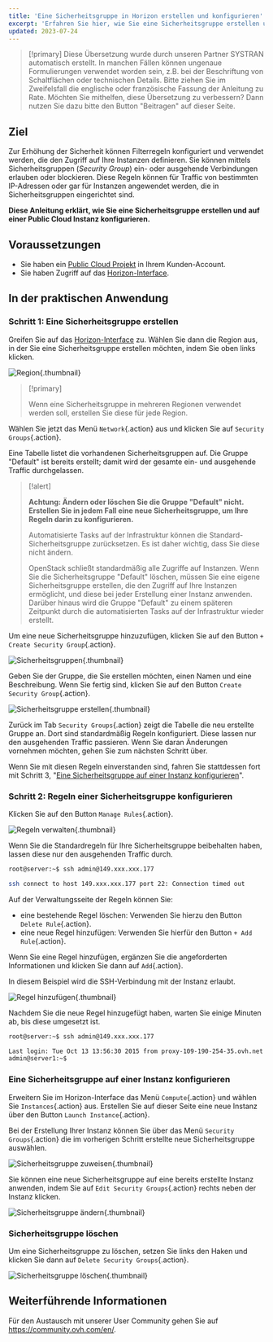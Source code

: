 ```yaml
---
title: 'Eine Sicherheitsgruppe in Horizon erstellen und konfigurieren'
excerpt: 'Erfahren Sie hier, wie Sie eine Sicherheitsgruppe erstellen und auf einer Public Cloud Instanz konfigurieren'
updated: 2023-07-24
---
```


> [!primary]
> Diese Übersetzung wurde durch unseren Partner SYSTRAN automatisch erstellt. In manchen Fällen können ungenaue Formulierungen verwendet worden sein, z.B. bei der Beschriftung von Schaltflächen oder technischen Details. Bitte ziehen Sie im Zweifelsfall die englische oder französische Fassung der Anleitung zu Rate. Möchten Sie mithelfen, diese Übersetzung zu verbessern? Dann nutzen Sie dazu bitte den Button "Beitragen" auf dieser Seite.
>

## Ziel

Zur Erhöhung der Sicherheit können Filterregeln konfiguriert und verwendet werden, die den Zugriff auf Ihre Instanzen definieren. Sie können mittels Sicherheitsgruppen (*Security Group*) ein- oder ausgehende Verbindungen erlauben oder blockieren. Diese Regeln können für Traffic von bestimmten IP-Adressen oder gar für Instanzen angewendet werden, die in Sicherheitsgruppen eingerichtet sind.

**Diese Anleitung erklärt, wie Sie eine Sicherheitsgruppe erstellen und auf einer Public Cloud Instanz konfigurieren.**

## Voraussetzungen

- Sie haben ein [Public Cloud Projekt](https://www.ovhcloud.com/de/public-cloud) in Ihrem Kunden-Account.
- Sie haben Zugriff auf das [Horizon-Interface](/pages/public_cloud/compute/create_and_delete_a_user).

## In der praktischen Anwendung

### Schritt 1: Eine Sicherheitsgruppe erstellen

Greifen Sie auf das [Horizon-Interface](/pages/public_cloud/compute/create_and_delete_a_user) zu. Wählen Sie dann die Region aus, in der Sie eine Sicherheitsgruppe erstellen möchten, indem Sie oben links klicken.

![Region](images/security-group0.png){.thumbnail}

> [!primary]
>
> Wenn eine Sicherheitsgruppe in mehreren Regionen verwendet werden soll, erstellen Sie diese für jede Region.
>

Wählen Sie jetzt das Menü `Network`{.action} aus und klicken Sie auf `Security Groups`{.action}.

Eine Tabelle listet die vorhandenen Sicherheitsgruppen auf. Die Gruppe "Default" ist bereits erstellt; damit wird der gesamte ein- und ausgehende Traffic durchgelassen.

> [!alert]
>
> **Achtung: Ändern oder löschen Sie die Gruppe "Default" nicht. Erstellen Sie in jedem Fall eine neue Sicherheitsgruppe, um Ihre Regeln darin zu konfigurieren.**
>
> Automatisierte Tasks auf der Infrastruktur können die Standard-Sicherheitsgruppe zurücksetzen. Es ist daher wichtig, dass Sie diese nicht ändern.
>
> OpenStack schließt standardmäßig alle Zugriffe auf Instanzen. Wenn Sie die Sicherheitsgruppe "Default" löschen, müssen Sie eine eigene Sicherheitsgruppe erstellen, die den Zugriff auf Ihre Instanzen ermöglicht, und diese bei jeder Erstellung einer Instanz anwenden. Darüber hinaus wird die Gruppe "Default" zu einem späteren Zeitpunkt durch die automatisierten Tasks auf der Infrastruktur wieder erstellt.
>

Um eine neue Sicherheitsgruppe hinzuzufügen, klicken Sie auf den Button `+ Create Security Group`{.action}.

![Sicherheitsgruppen](images/security-group1.png){.thumbnail}

Geben Sie der Gruppe, die Sie erstellen möchten, einen Namen und eine Beschreibung. Wenn Sie fertig sind, klicken Sie auf den Button `Create Security Group`{.action}.

![Sicherheitsgruppe erstellen](images/security-group2.png){.thumbnail}

Zurück im Tab `Security Groups`{.action} zeigt die Tabelle die neu erstellte Gruppe an. Dort sind standardmäßig Regeln konfiguriert. Diese lassen nur den ausgehenden Traffic passieren. Wenn Sie daran Änderungen vornehmen möchten, gehen Sie zum nächsten Schritt über.

Wenn Sie mit diesen Regeln einverstanden sind, fahren Sie stattdessen fort mit Schritt 3, "[Eine Sicherheitsgruppe auf einer Instanz konfigurieren](#instance-security-group)".

### Schritt 2: Regeln einer Sicherheitsgruppe konfigurieren

Klicken Sie auf den Button `Manage Rules`{.action}.

![Regeln verwalten](images/security-group3.png){.thumbnail}

Wenn Sie die Standardregeln für Ihre Sicherheitsgruppe beibehalten haben, lassen diese nur den ausgehenden Traffic durch.

```bash
root@server:~$ ssh admin@149.xxx.xxx.177

ssh connect to host 149.xxx.xxx.177 port 22: Connection timed out
```

Auf der Verwaltungsseite der Regeln können Sie:

- eine bestehende Regel löschen: Verwenden Sie hierzu den Button `Delete Rule`{.action}.
- eine neue Regel hinzufügen: Verwenden Sie hierfür den Button `+ Add Rule`{.action}.

Wenn Sie eine Regel hinzufügen, ergänzen Sie die angeforderten Informationen und klicken Sie dann auf `Add`{.action}.

In diesem Beispiel wird die SSH-Verbindung mit der Instanz erlaubt.

![Regel hinzufügen](images/security-group4.png){.thumbnail}

Nachdem Sie die neue Regel hinzugefügt haben, warten Sie einige Minuten ab, bis diese umgesetzt ist.

```bash
root@server:~$ ssh admin@149.xxx.xxx.177

Last login: Tue Oct 13 13:56:30 2015 from proxy-109-190-254-35.ovh.net
admin@server1:~$
```

### Eine Sicherheitsgruppe auf einer Instanz konfigurieren <a name="instance-security-group"></a>

Erweitern Sie im Horizon-Interface das Menü `Compute`{.action} und wählen Sie `Instances`{.action} aus. Erstellen Sie auf dieser Seite eine neue Instanz über den Button `Launch Instance`{.action}.

Bei der Erstellung Ihrer Instanz können Sie über das Menü `Security Groups`{.action} die im vorherigen Schritt erstellte neue Sicherheitsgruppe auswählen.

![Sicherheitsgruppe zuweisen](images/security-group5.png){.thumbnail}

Sie können eine neue Sicherheitsgruppe auf eine bereits erstellte Instanz anwenden, indem Sie auf `Edit Security Groups`{.action} rechts neben der Instanz klicken.

![Sicherheitsgruppe ändern](images/security-group6.png){.thumbnail}

### Sicherheitsgruppe löschen

Um eine Sicherheitsgruppe zu löschen, setzen Sie links den Haken und klicken Sie dann auf `Delete Security Groups`{.action}.

![Sicherheitsgruppe löschen](images/security-group7.png){.thumbnail}

## Weiterführende Informationen

Für den Austausch mit unserer User Community gehen Sie auf <https://community.ovh.com/en/>.
